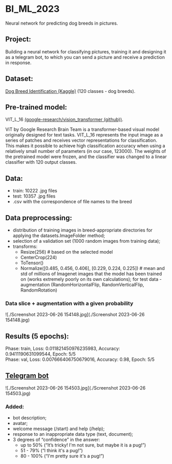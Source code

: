 # BI_ML_2023
Neural network for predicting dog breeds in pictures.

## Project:    
Building a neural network for classifying pictures, training it and designing it as a telegram bot, to which you can send a picture and receive a prediction in response.

## Dataset:   
[Dog Breed Identification (Kaggle)](https://www.kaggle.com/c/dog-breed-identification/data) (120 classes - dog breeds).    

## Pre-trained model:   
VIT_L_16 [(google-research/vision_transformer (github))](https://github.com/google-research/vision_transformer).

ViT by Google Research Brain Team is a transformer-based visual model originally designed for text tasks. VIT_L_16 represents the input image as a series of patches and receives vector representations for classification. This makes it possible to achieve high classification accuracy when using a relatively small number of parameters (in our case, 123000).
The weights of the pretrained model were frozen, and the classifier was changed to a linear classifier with 120 output classes.

## Data:

* train: 10222 .jpg files
* test: 10357 .jpg files
* .csv with the correspondence of file names to the breed

## Data preprocessing:
* distribution of training images in breed-appropriate directories for applying the datasets.ImageFolder method;   
* selection of a validation set (1000 random images from training data);   
* transforms:   
  * Resize(256) # based on the selected model
  * CenterCrop(224)   
  * ToTensor()   
  * Normalize([0.485, 0.456, 0.406], [0.229, 0.224, 0.225]) # mean and std of millions of Imagenet images that the model has been trained on (works extremely poorly on its own calculations);
  for test data - augmentation (RandomHorizontalFlip, RandomVerticalFlip, RandomRotation)

### Data slice + augmentation with a given probability

![./Screenshot 2023-06-26 154148.jpg](./Screenshot 2023-06-26 154148.jpg)

## Results (5 epochs):
Phase: train, Loss: 0.011821450976235983, Accuracy: 0.9411190631099544, Epoch: 5/5   
Phase: val, Loss: 0.007666406750679016, Accuracy: 0.98, Epoch: 5/5

## [Telegram bot](http://t.me/ram_dog_bot)   
![./Screenshot 2023-06-26 154503.jpg](./Screenshot 2023-06-26 154503.jpg)

### Added:
* bot description;   
* avatar;   
* welcome message (/start) and help (/help);  
* response to an inappropriate data type (text, document);   
* 3 degrees of “confidence” in the answer:   
  * up to 50% (“It’s tricky! I'm not sure, but maybe it is a pug!”)   
  * 51 - 79% (“I think it's a pug!”)   
  * 80 - 100% (“I'm pretty sure it's a pug!”)   